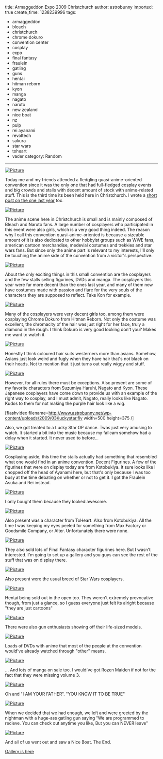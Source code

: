 title: Armaggeddon Expo 2009 Christchurch
author: astrobunny
imported: true
create_time: 1238239996
tags:
- armaggeddon
- bleach
- christchurch
- chrome dokuro
- convention center
- cosplay
- expo
- final fantasy
- fraulein
- gatling
- guns
- hentai
- hitman reborn
- kyon
- manga
- nagato
- naruto
- new zealand
- nice boat
- nz
- pulp
- rei ayanami
- revoltech
- sakura
- star wars
- toheart
- vader
category: Random
---
 [![](wp-uploads/2009/03/wpid-100-4967-500x375.jpg "Picture")](/images/wp-uploads/2009/03/wpid-100-4967.jpg)  
  
Today me and my friends attended a fledgling quasi-anime-oriented convention since it was the only one that had full-fledged cosplay events and big crowds and stalls with decent amount of stock with anime-related stuff. This is the third time its been held here in Christchurch. I wrote a [short post on the one last year](http://www.astrobunny.net/2008/05/08/armageddon-expo-in-new-zealand/) too.   
<!--more-->  
 [![](wp-uploads/2009/03/wpid-100-4930-500x375.jpg "Picture")](/images/wp-uploads/2009/03/wpid-100-4930.jpg)  
  
The anime scene here in Christchurch is small and is mainly composed of Bleach and Naruto fans. A large number of cosplayers who participated in this event were also girls, which is a very good thing indeed. The reason why I call this convention quasi-anime-oriented is because a sizeable amount of it is also dedicated to other hobbyist groups such as WWE fans, american cartoon merchandise, medevial costumes and trekkies and star wars fans. But since only the anime part is relevant to my interests, I'll only be touching the anime side of the convention from a visitor's perspective.  
  
 [![](wp-uploads/2009/03/wpid-100-4926-500x375.jpg "Picture")](/images/wp-uploads/2009/03/wpid-100-4926.jpg)  
  
About the only exciting things in this small convention are the cosplayers and the few stalls selling figurines, DVDs and manga. The cosplayers this year were far more decent than the ones last year, and many of them now have costumes made with passion and flare for the very souls of the characters they are supposed to reflect. Take Kon for example.  
  
 [![](wp-uploads/2009/03/wpid-100-4960-500x666.jpg "Picture")](/images/wp-uploads/2009/03/wpid-100-4960.jpg)  
  
Many of the cosplayers were very decent girls too, among them were cosplaying Chrome Dokuro from Hitman Reborn. Not only the costume was excellent, the chromacity of the hair was just right for her face, truly a diamond in the rough. I think Dokuro is very good looking don't you? Makes me want to watch it.  
  
 [![](wp-uploads/2009/03/wpid-100-4961-500x666.jpg "Picture")](/images/wp-uploads/2009/03/wpid-100-4961.jpg)  
  
Honestly I think coloured hair suits westerners more than asians. Somehow, Asians just look weird and fugly when they have hair that's not black on their heads. Not to mention that it just turns out really wiggy and stuff.  
  
 [![](wp-uploads/2009/03/wpid-100-4945-500x375.jpg "Picture")](/images/wp-uploads/2009/03/wpid-100-4945.jpg)  
  
However, for all rules there must be exceptions. Also present are some of my favorite characters from Suzumiya Haruhi, Nagato and Kyon. These Japanese cosplayers have come down to provide us with an example of the right way to cosplay, and I must admit, Nagato, really looks like Nagato. Kudos to them for not making the purple hair look like a wig.  
  
[flashvideo filename=http://www.astrobunny.net/wp-content/uploads/2009/03/luckystar.flv width=500 height=375 /]  
  
Also, we got treated to a Lucky Star OP dance. Twas just very amusing to watch. It started a bit into the music because my failcam somehow had a delay when it started. It never used to before...  
  
 [![](wp-uploads/2009/03/wpid-000-0094-500x375.jpg "Picture")](/images/wp-uploads/2009/03/wpid-000-0094.jpg)  
  
Cosplaying aside, this time the stalls actually had something that resembled what one would find in an anime convention. Decent Figurines. A few of the figurines that were on display today are from Kotobukiya. It sure looks like I chopped off the head of Ayanami here, but that's only because I was too busy at the time debating on whether or not to get it. I got the Fraulein Asuka and Rei instead.  
  
 [![](wp-uploads/2009/03/wpid-100-4996-500x375.jpg "Picture")](/images/wp-uploads/2009/03/wpid-100-4996.jpg)  
  
I only bought them because they looked awesome.  
  
 [![](wp-uploads/2009/03/wpid-100-4986-500x375.jpg "Picture")](/images/wp-uploads/2009/03/wpid-100-4986.jpg)  
  
Also present was a character from ToHeart. Also from Kotobukiya. All the time I was keeping my eyes peeled for something from Max Factory or Goodsmile Company, or Alter. Unfortunately there were none.  
  
 [![](wp-uploads/2009/03/wpid-100-4938-500x375.jpg "Picture")](/images/wp-uploads/2009/03/wpid-100-4938.jpg)  
  
They also sold lots of Final Fantasy character figurines here. But I wasn't interested. I'm going to set up a gallery and you guys can see the rest of the stuff that was on display there.  
  
 [![](wp-uploads/2009/03/wpid-100-4936-500x375.jpg "Picture")](/images/wp-uploads/2009/03/wpid-100-4936.jpg)  
  
Also present were the usual breed of Star Wars cosplayers.  
  
 [![](wp-uploads/2009/03/wpid-000-0098-500x375.jpg "Picture")](/images/wp-uploads/2009/03/wpid-000-0098.jpg)  
  
Hentai being sold out in the open too. They weren't extremely provocative though, from just a glance, so I guess everyone just felt its alright because "they are just cartoons"  
  
 [![](wp-uploads/2009/03/wpid-000-0100-500x375.jpg "Picture")](/images/wp-uploads/2009/03/wpid-000-0100.jpg)  
  
There were also gun enthusiasts showing off their life-sized models.  
  
 [![](wp-uploads/2009/03/wpid-100-4909-500x375.jpg "Picture")](/images/wp-uploads/2009/03/wpid-100-4909.jpg)  
  
Loads of DVDs with anime that most of the people at the convention would've already watched through "other" means.  
  
 [![](wp-uploads/2009/03/wpid-100-4911-500x375.jpg "Picture")](/images/wp-uploads/2009/03/wpid-100-4911.jpg)  
  
... And lots of manga on sale too. I would've got Rozen Maiden if not for the fact that they were missing volume 3.  
  
 [![](wp-uploads/2009/03/wpid-100-4983-500x375.jpg "Picture")](/images/wp-uploads/2009/03/wpid-100-4983.jpg)  
  
Oh and "I AM YOUR FATHER". "YOU KNOW IT TO BE TRUE"  
  
 [![](wp-uploads/2009/03/wpid-100-4989-500x666.jpg "Picture")](/images/wp-uploads/2009/03/wpid-100-4989.jpg)  
  
When we decided that we had enough, we left and were greeted by the nightman with a huge-ass gatling gun saying "We are programmed to recieve. You can check out anytime you like, But you can NEVER leave"  
  
 [![](wp-uploads/2009/03/wpid-100-4982-500x375.jpg "Picture")](/images/wp-uploads/2009/03/wpid-100-4982.jpg)  
  
And all of us went out and saw a Nice Boat. The End.   
  
 [Gallery is here](http://www.astrobunny.net/bloggallery/armaggedon-expo-2009/)